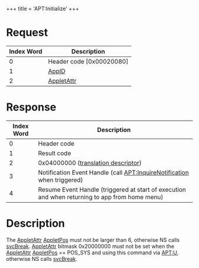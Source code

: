+++
title = 'APT:Initialize'
+++

# Request

| Index Word | Description                                             |
|------------|---------------------------------------------------------|
| 0          | Header code \[0x00020080\]                              |
| 1          | [AppID](NS_and_APT_Services#appids "wikilink")          |
| 2          | [AppletAttr](NS_and_APT_Services#appletattr "wikilink") |

# Response

| Index Word | Description                                                                                                     |
|------------|-----------------------------------------------------------------------------------------------------------------|
| 0          | Header code                                                                                                     |
| 1          | Result code                                                                                                     |
| 2          | 0x04000000 ([translation descriptor](IPC "wikilink"))                                                           |
| 3          | Notification Event Handle (call [<APT:InquireNotification>](APT:InquireNotification "wikilink") when triggered) |
| 4          | Resume Event Handle (triggered at start of execution and when returning to app from home menu)                  |

# Description

The [AppletAttr](NS_and_APT_Services#appletattr "wikilink")
[AppletPos](NS_and_APT_Services#appletpos "wikilink") must not be larger
than 6, otherwise NS calls [svcBreak](SVC "wikilink").
[AppletAttr](NS_and_APT_Services#appletattr "wikilink") bitmask
0x20000000 must not be set when the
[AppletAttr](NS_and_APT_Services#appletattr "wikilink")
[AppletPos](NS_and_APT_Services#appletpos "wikilink") == POS_SYS and
using this command via <APT:U>, otherwise NS calls
[svcBreak](SVC "wikilink").

